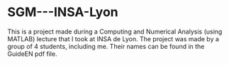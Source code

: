 # SGM---INSA-Lyon

This is a project made during a Computing and Numerical Analysis (using MATLAB) lecture that I took at INSA de Lyon. The project was made by a group of 4 students, including me. Their names can be found in the GuideEN pdf file.
